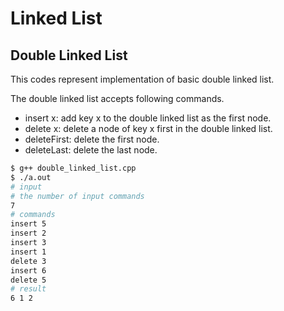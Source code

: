 # Linked List

## Double Linked List

This codes represent implementation of basic double linked list.

The double linked list accepts following commands.

- insert x: add key x to the double linked list as the first node.
- delete x: delete a node of key x first in the double linked list.
- deleteFirst: delete the first node.
- deleteLast: delete the last node.

```bash
$ g++ double_linked_list.cpp
$ ./a.out
# input
# the number of input commands
7
# commands
insert 5
insert 2
insert 3
insert 1
delete 3
insert 6
delete 5
# result
6 1 2
```
